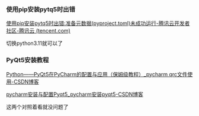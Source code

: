 ### 使用pip安装pytq5时出错

[使用pip安装pytq5时出错:准备元数据(pyproject.toml)未成功运行-腾讯云开发者社区-腾讯云 (tencent.com)](https://cloud.tencent.com/developer/ask/sof/106666030)

切换python3.11就可以了



### PyQt5安装教程

[Python——PyQt5在PyCharm的配置与应用（保姆级教程）_pycharm qrc文件使用-CSDN博客](https://blog.csdn.net/Pan_peter/article/details/130606896)

[pycharm安装与配置Pyqt5_pycharm安装pyqt5-CSDN博客](https://blog.csdn.net/lm_is_dc/article/details/123359253)

这两个对照着看就没问题了